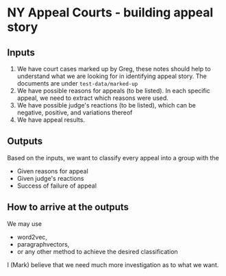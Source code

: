 # NY Appeal Courts - building appeal story

## Inputs
    
1. We have court cases marked up by Greg, these notes should help to understand what we are looking for in 
identifying appeal story. The documents are under `test-data/marked-up`
2. We have possible reasons for appeals (to be listed). In each specific appeal, we need to extract which reasons were used.
3. We have possible judge's reactions (to be listed), which can be negative, positive, and variations thereof
4. We have appeal results.

## Outputs

Based on the inputs, we want to classify every appeal into a group with the 

* Given reasons for appeal
* Given judge's reactions
* Success of failure of appeal

## How to arrive at the outputs

We may use 

* word2vec, 
* paragraphvectors, 
* or any other method to achieve the desired classification

I (Mark) believe that we need much more investigation as to what we want.